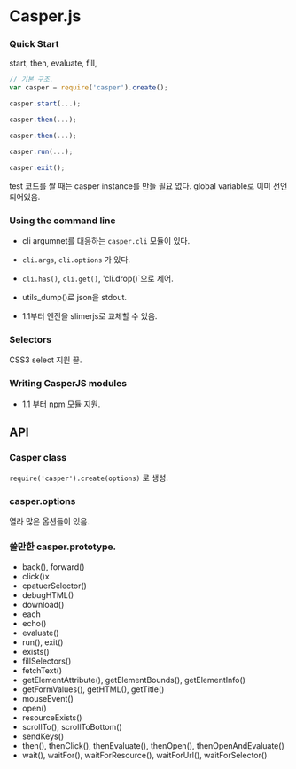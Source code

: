 # Casper.js

### Quick Start


start, then, evaluate, fill,

```js
// 기본 구조.
var casper = require('casper').create();

casper.start(...);

casper.then(...);

casper.then(...);

casper.run(...);

casper.exit();
```

test 코드를 짤 때는 casper instance를 만들 필요 없다. global variable로 이미 선언되어있음.



### Using the command line

- cli argumnet를 대응하는 `casper.cli` 모듈이 있다.
- `cli.args`, `cli.options` 가 있다.
- `cli.has()`, `cli.get()`, 'cli.drop()`으로 제어.

- utils_dump()로 json을 stdout.
- 1.1부터 엔진을 slimerjs로 교체할 수 있음.


### Selectors

CSS3 select 지원 끝.

### Writing CasperJS modules

- 1.1 부터 npm 모듈 지원.

## API

### Casper class
`require('casper').create(options)` 로 생성.

### casper.options
열라 많은 옵션들이 있음.

### 쓸만한 casper.prototype.

- back(), forward()
- click()x
- cpatuerSelector()
- debugHTML()
- download()
- each
- echo()
- evaluate()
- run(), exit()
- exists()
- fillSelectors()
- fetchText()
- getElementAttribute(), getElementBounds(), getElementInfo()
- getFormValues(), getHTML(), getTitle()
- mouseEvent()
- open()
- resourceExists()
- scrollTo(), scrollToBottom()
- sendKeys()
- then(), thenClick(), thenEvaluate(), thenOpen(), thenOpenAndEvaluate()
- wait(), waitFor(), waitForResource(), waitForUrl(), waitForSelector()